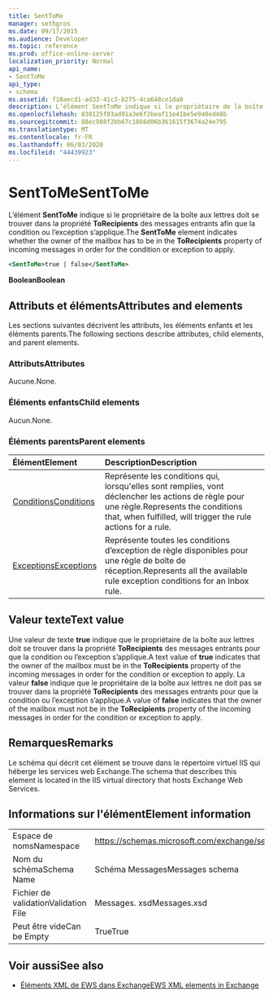 ```yaml
---
title: SentToMe
manager: sethgros
ms.date: 09/17/2015
ms.audience: Developer
ms.topic: reference
ms.prod: office-online-server
localization_priority: Normal
api_name:
- SentToMe
api_type:
- schema
ms.assetid: f18aecd1-ad33-41c3-b275-4ca648ce1da0
description: L’élément SentToMe indique si le propriétaire de la boîte aux lettres doit se trouver dans la propriété ToRecipients des messages entrants afin que la condition ou l’exception s’applique.
ms.openlocfilehash: 830125f03ad91a3e6f2beaf11e41be5e940ed48b
ms.sourcegitcommit: 88ec988f2bb67c1866d06b361615f3674a24e795
ms.translationtype: MT
ms.contentlocale: fr-FR
ms.lasthandoff: 06/03/2020
ms.locfileid: "44439923"
---
```

# <a name="senttome"></a><span data-ttu-id="2639c-103">SentToMe</span><span class="sxs-lookup"><span data-stu-id="2639c-103">SentToMe</span></span>

<span data-ttu-id="2639c-104">L’élément **SentToMe** indique si le propriétaire de la boîte aux lettres doit se trouver dans la propriété **ToRecipients** des messages entrants afin que la condition ou l’exception s’applique.</span><span class="sxs-lookup"><span data-stu-id="2639c-104">The **SentToMe** element indicates whether the owner of the mailbox has to be in the **ToRecipients** property of incoming messages in order for the condition or exception to apply.</span></span> 
  
```XML
<SentToMe>true | false</SentToMe>
```

 <span data-ttu-id="2639c-105">**Boolean**</span><span class="sxs-lookup"><span data-stu-id="2639c-105">**Boolean**</span></span>
## <a name="attributes-and-elements"></a><span data-ttu-id="2639c-106">Attributs et éléments</span><span class="sxs-lookup"><span data-stu-id="2639c-106">Attributes and elements</span></span>

<span data-ttu-id="2639c-107">Les sections suivantes décrivent les attributs, les éléments enfants et les éléments parents.</span><span class="sxs-lookup"><span data-stu-id="2639c-107">The following sections describe attributes, child elements, and parent elements.</span></span>
  
### <a name="attributes"></a><span data-ttu-id="2639c-108">Attributs</span><span class="sxs-lookup"><span data-stu-id="2639c-108">Attributes</span></span>

<span data-ttu-id="2639c-109">Aucune.</span><span class="sxs-lookup"><span data-stu-id="2639c-109">None.</span></span>
  
### <a name="child-elements"></a><span data-ttu-id="2639c-110">Éléments enfants</span><span class="sxs-lookup"><span data-stu-id="2639c-110">Child elements</span></span>

<span data-ttu-id="2639c-111">Aucun.</span><span class="sxs-lookup"><span data-stu-id="2639c-111">None.</span></span>
  
### <a name="parent-elements"></a><span data-ttu-id="2639c-112">Éléments parents</span><span class="sxs-lookup"><span data-stu-id="2639c-112">Parent elements</span></span>

|<span data-ttu-id="2639c-113">**Élément**</span><span class="sxs-lookup"><span data-stu-id="2639c-113">**Element**</span></span>|<span data-ttu-id="2639c-114">**Description**</span><span class="sxs-lookup"><span data-stu-id="2639c-114">**Description**</span></span>|
|:-----|:-----|
|[<span data-ttu-id="2639c-115">Conditions</span><span class="sxs-lookup"><span data-stu-id="2639c-115">Conditions</span></span>](conditions.md) <br/> |<span data-ttu-id="2639c-116">Représente les conditions qui, lorsqu'elles sont remplies, vont déclencher les actions de règle pour une règle.</span><span class="sxs-lookup"><span data-stu-id="2639c-116">Represents the conditions that, when fulfilled, will trigger the rule actions for a rule.</span></span>  <br/> |
|[<span data-ttu-id="2639c-117">Exceptions</span><span class="sxs-lookup"><span data-stu-id="2639c-117">Exceptions</span></span>](exceptions.md) <br/> |<span data-ttu-id="2639c-118">Représente toutes les conditions d’exception de règle disponibles pour une règle de boîte de réception.</span><span class="sxs-lookup"><span data-stu-id="2639c-118">Represents all the available rule exception conditions for an Inbox rule.</span></span>  <br/> |
   
## <a name="text-value"></a><span data-ttu-id="2639c-119">Valeur texte</span><span class="sxs-lookup"><span data-stu-id="2639c-119">Text value</span></span>

<span data-ttu-id="2639c-120">Une valeur de texte **true** indique que le propriétaire de la boîte aux lettres doit se trouver dans la propriété **ToRecipients** des messages entrants pour que la condition ou l’exception s’applique.</span><span class="sxs-lookup"><span data-stu-id="2639c-120">A text value of **true** indicates that the owner of the mailbox must be in the **ToRecipients** property of the incoming messages in order for the condition or exception to apply.</span></span> <span data-ttu-id="2639c-121">La valeur **false** indique que le propriétaire de la boîte aux lettres ne doit pas se trouver dans la propriété **ToRecipients** des messages entrants pour que la condition ou l’exception s’applique.</span><span class="sxs-lookup"><span data-stu-id="2639c-121">A value of **false** indicates that the owner of the mailbox must not be in the **ToRecipients** property of the incoming messages in order for the condition or exception to apply.</span></span> 
  
## <a name="remarks"></a><span data-ttu-id="2639c-122">Remarques</span><span class="sxs-lookup"><span data-stu-id="2639c-122">Remarks</span></span>

<span data-ttu-id="2639c-123">Le schéma qui décrit cet élément se trouve dans le répertoire virtuel IIS qui héberge les services web Exchange.</span><span class="sxs-lookup"><span data-stu-id="2639c-123">The schema that describes this element is located in the IIS virtual directory that hosts Exchange Web Services.</span></span>
  
## <a name="element-information"></a><span data-ttu-id="2639c-124">Informations sur l'élément</span><span class="sxs-lookup"><span data-stu-id="2639c-124">Element information</span></span>

|||
|:-----|:-----|
|<span data-ttu-id="2639c-125">Espace de noms</span><span class="sxs-lookup"><span data-stu-id="2639c-125">Namespace</span></span>  <br/> |https://schemas.microsoft.com/exchange/services/2006/messages  <br/> |
|<span data-ttu-id="2639c-126">Nom du schéma</span><span class="sxs-lookup"><span data-stu-id="2639c-126">Schema Name</span></span>  <br/> |<span data-ttu-id="2639c-127">Schéma Messages</span><span class="sxs-lookup"><span data-stu-id="2639c-127">Messages schema</span></span>  <br/> |
|<span data-ttu-id="2639c-128">Fichier de validation</span><span class="sxs-lookup"><span data-stu-id="2639c-128">Validation File</span></span>  <br/> |<span data-ttu-id="2639c-129">Messages. xsd</span><span class="sxs-lookup"><span data-stu-id="2639c-129">Messages.xsd</span></span>  <br/> |
|<span data-ttu-id="2639c-130">Peut être vide</span><span class="sxs-lookup"><span data-stu-id="2639c-130">Can be Empty</span></span>  <br/> |<span data-ttu-id="2639c-131">True</span><span class="sxs-lookup"><span data-stu-id="2639c-131">True</span></span>  <br/> |
   
## <a name="see-also"></a><span data-ttu-id="2639c-132">Voir aussi</span><span class="sxs-lookup"><span data-stu-id="2639c-132">See also</span></span>



- [<span data-ttu-id="2639c-133">Éléments XML de EWS dans Exchange</span><span class="sxs-lookup"><span data-stu-id="2639c-133">EWS XML elements in Exchange</span></span>](ews-xml-elements-in-exchange.md)

